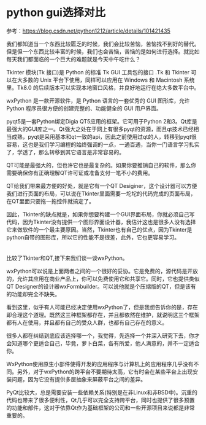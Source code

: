 # python gui选择对比

参考：https://blog.csdn.net/python1212/article/details/101421435

我们都知道当一个东西比较匮乏的时候，我们会比较苦恼，苦恼找不到好的替代。但是但一个东西比较丰富的时候，我们也会苦恼，苦恼的是如何进行选择。就比如每天我们都面临的一个巨大的难题就是今天中午吃什么？

Tkinter 模块(Tk 接口)是 Python 的标准 Tk GUI 工具包的接口 .Tk 和 Tkinter 可以在大多数的 Unix 平台下使用，同样可以应用在 Windows 和 Macintosh 系统里。Tk8.0 的后续版本可以实现本地窗口风格，并良好地运行在绝大多数平台中。

wxPython 是一款开源软件，是 Python 语言的一套优秀的 GUI 图形库，允许 Python 程序员很方便的创建完整的、功能健全的 GUI 用户界面。

pyqt5是一套Python绑定Digia QT5应用的框架。它可用于Python 2和3。Qt库是最强大的GUI库之一。Qt强大之处在于网上有很多pyqt的资源，而且qt技术已经相当成熟，pyqt是采用基本和qt一致的api，因此之前使用过qt的人，转移到pyqt很容易，这也是我们学习编程的始终强调的一点，一通百通，当你一门语言学习扎实了，学透了，那么转移到其它语言是非常容易的。

QT可能是最强大的，但也许它也是最复杂的。如果你要推销自己的软件，那么你需要确保你有正确理解QT许可证或准备支付一笔不小的费用。

QT给我们带来最方便的好处，就是它有一个QT Desiginer，这个设计器可以方便我们进行页面的布局，可以说在Tkinter里面需要一坨坨的代码完成的页面布局，在QT里面只要拖一拖控件就搞定了。

因此，Tkinter的缺点就是，如果你想要构建一个GUI界面布局，你就必须自己写代码，因为Tkinter没有提供一个图形界面设计器，我估计这也是很多人没有选择它来做软件的一个最主要原因。当然，Tkinter也有自己的优点，因为Tkinter是python自带的图形库，所以它的性能不是很差，此外，它也更容易学习。 　　 　　

比较了Tkinter和QT,接下来我们谈一谈wxPython。 　

wxPython可以说是上面两者之间的一个很好的妥协。它是免费的，源代码是开放的，允许其应用在商业产品上，你可以免费使用它和共享它。同时，它也提供类似QT Designer的设计器wxFormbuilder。可以说他就是个压缩版的QT，但是该有的功能却完全不缺失。

看到这里，似乎有人可能已经决定使用wxPython了，但是我想告诉你的是，存在即合理这个道理。既然这三种框架都存在，并且都依然在维护，就说明这三个框架都有人在使用，并且都有自己的受众人群，也都有自己存在的意义。

很多人都在纠结到底应该选择哪一个，我觉得，先选择一个并深入研究下去，你才会知道哪个更适合自己，毕竟，萝卜白菜，各有所爱，他人满意的，并不一定适合你。


WxPython使用原生小部件使得开发的应用程序与计算机上的应用程序几乎没有不同。另外，对于wxPython的跨平台不要期待太高，它有时会在某些平台上出现安装问题，因为它没有提供多层抽象来屏蔽平台之间的差异。

PyQt比较大，总是需要安装一些依赖关系(特别是在非Linux和非BSD中)。沉重的代码也带来了很多便利性，Qt几乎可以完全支持跨平台，同时也提供了很多预置的功能和部件，这对于依靠Qt作为基础框架的公司和一些开源项目来说都是非常重要的。